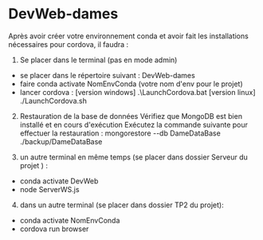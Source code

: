 # DevWeb-dames

Après avoir créer votre environnement conda et avoir fait les installations nécessaires pour cordova, il faudra : 
1. Se placer dans le terminal (pas en mode admin)
- se placer dans le répertoire suivant : DevWeb-dames
- faire conda activate NomEnvConda (votre nom d'env pour le projet)
- lancer cordova :
    [version windows] .\LaunchCordova.bat
    [version linux] ./LaunchCordova.sh

2. Restauration de la base de données
Vérifiez que MongoDB est bien installé et en cours d'exécution
 Exécutez la commande suivante pour effectuer la restauration :
 mongorestore --db DameDataBase ./backup/DameDataBase

3. un autre terminal en même temps (se placer dans dossier Serveur du projet ) :
- conda activate DevWeb
- node ServerWS.js

4. dans un autre terminal (se placer dans dossier TP2 du projet): 
- conda activate NomEnvConda
- cordova run browser 
